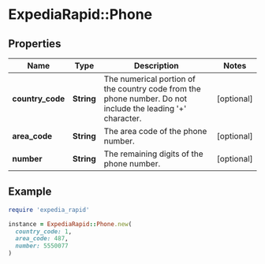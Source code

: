 # ExpediaRapid::Phone

## Properties

| Name | Type | Description | Notes |
| ---- | ---- | ----------- | ----- |
| **country_code** | **String** | The numerical portion of the country code from the phone number. Do not include the leading &#39;+&#39; character. | [optional] |
| **area_code** | **String** | The area code of the phone number. | [optional] |
| **number** | **String** | The remaining digits of the phone number. | [optional] |

## Example

```ruby
require 'expedia_rapid'

instance = ExpediaRapid::Phone.new(
  country_code: 1,
  area_code: 487,
  number: 5550077
)
```

